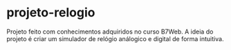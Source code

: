 # projeto-relogio
Projeto feito com conhecimentos adquiridos no curso B7Web. A ideia do projeto é criar um simulador de relógio análogico e digital de forma intuitiva.

